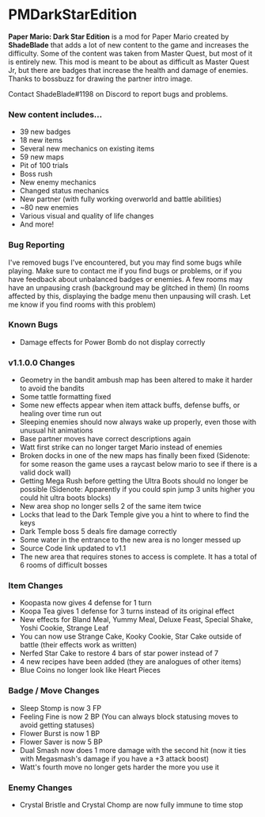 # PMDarkStarEdition
**Paper Mario: Dark Star Edition** is a mod for Paper Mario created by **ShadeBlade** that adds a lot of new content to the game and increases the difficulty.
Some of the content was taken from Master Quest, but most of it is entirely new.
This mod is meant to be about as difficult as Master Quest Jr, but there are badges that increase the health and damage of enemies.
Thanks to bossbuzz for drawing the partner intro image.

Contact ShadeBlade#1198 on Discord to report bugs and problems.

### **New content includes...**
- 39 new badges
- 18 new items
- Several new mechanics on existing items
- 59 new maps
- Pit of 100 trials
- Boss rush
- New enemy mechanics
- Changed status mechanics
- New partner (with fully working overworld and battle abilities)
- ~80 new enemies
- Various visual and quality of life changes
- And more!

### Bug Reporting
I've removed bugs I've encountered, but you may find some bugs while playing.
Make sure to contact me if you find bugs or problems, or if you have feedback about unbalanced badges or enemies.
A few rooms may have an unpausing crash (background may be glitched in them) (In rooms affected by this, displaying the badge menu then unpausing will crash. Let me know if you find rooms with this problem)

### Known Bugs
- Damage effects for Power Bomb do not display correctly

### v1.1.0.0 Changes
- Geometry in the bandit ambush map has been altered to make it harder to avoid the bandits
- Some tattle formatting fixed
- Some new effects appear when item attack buffs, defense buffs, or healing over time run out
- Sleeping enemies should now always wake up properly, even those with unusual hit animations
- Base partner moves have correct descriptions again
- Watt first strike can no longer target Mario instead of enemies
- Broken docks in one of the new maps has finally been fixed (Sidenote: for some reason the game uses a raycast below mario to see if there is a valid dock wall)
- Getting Mega Rush before getting the Ultra Boots should no longer be possible (Sidenote: Apparently if you could spin jump 3 units higher you could hit ultra boots blocks)
- New area shop no longer sells 2 of the same item twice
- Locks that lead to the Dark Temple give you a hint to where to find the keys
- Dark Temple boss 5 deals fire damage correctly
- Some water in the entrance to the new area is no longer messed up
- Source Code link updated to v1.1
- The new area that requires stones to access is complete. It has a total of 6 rooms of difficult bosses

### Item Changes
- Koopasta now gives 4 defense for 1 turn
- Koopa Tea gives 1 defense for 3 turns instead of its original effect
- New effects for Bland Meal, Yummy Meal, Deluxe Feast, Special Shake, Yoshi Cookie, Strange Leaf
- You can now use Strange Cake, Kooky Cookie, Star Cake outside of battle (their effects work as written)
- Nerfed Star Cake to restore 4 bars of star power instead of 7
- 4 new recipes have been added (they are analogues of other items)
- Blue Coins no longer look like Heart Pieces

### Badge / Move Changes
- Sleep Stomp is now 3 FP
- Feeling Fine is now 2 BP (You can always block statusing moves to avoid getting statuses)
- Flower Burst is now 1 BP
- Flower Saver is now 5 BP
- Dual Smash now does 1 more damage with the second hit (now it ties with Megasmash's damage if you have a +3 attack boost)
- Watt's fourth move no longer gets harder the more you use it

### Enemy Changes
- Crystal Bristle and Crystal Chomp are now fully immune to time stop